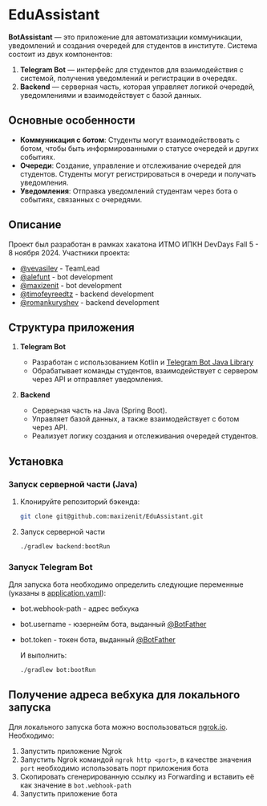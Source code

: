 # EduAssistant

**BotAssistant** — это приложение для автоматизации коммуникации, уведомлений и создания очередей для студентов в институте. Система состоит из двух компонентов:

1. **Telegram Bot** — интерфейс для студентов для взаимодействия с системой, получения уведомлений и регистрации в очередях.
2. **Backend** — серверная часть, которая управляет логикой очередей, уведомлениями и взаимодействует с базой данных.

## Основные особенности

- **Коммуникация с ботом**: Студенты могут взаимодействовать с ботом, чтобы быть информированными о статусе очередей и других событиях.
- **Очереди**: Создание, управление и отслеживание очередей для студентов. Студенты могут регистрироваться в очереди и получать уведомления.
- **Уведомления**: Отправка уведомлений студентам через бота о событиях, связанных с очередями.

## Описание
Проект был разработан в рамках хакатона ИТМО ИПКН DevDays Fall 5 - 8 ноября 2024.
Участники проекта:

- [@vevasilev](https://github.com/vevasilev) - TeamLead 
- [@alefunt](https://github.com/alefunt) - bot development 
- [@maxizenit](https://github.com/maxizenit) - bot development 
- [@timofeyreedtz](https://github.com/timofeyreedtz) - backend development 
- [@romankuryshev](https://github.com/romankuryshev) - backend development

## Структура приложения

1. **Telegram Bot**
    - Разработан с использованием Kotlin и [Telegram Bot Java Library](https://github.com/rubenlagus/TelegramBots)
    - Обрабатывает команды студентов, взаимодействует с сервером через API и отправляет уведомления.

2. **Backend**
    - Серверная часть на Java (Spring Boot).
    - Управляет базой данных, а также взаимодействует с ботом через API.
    - Реализует логику создания и отслеживания очередей студентов.

## Установка

### Запуск серверной части (Java)

1. Клонируйте репозиторий бэкенда:
   ```bash
   git clone git@github.com:maxizenit/EduAssistant.git
   ```
2. Запуск серверной части
   ```bash
   ./gradlew backend:bootRun
   ```

### Запуск Telegram Bot

Для запуска бота необходимо определить следующие переменные (указаны
в [application.yaml](bot/src/main/resources/application.yaml)):

* bot.webhook-path - адрес вебхука
* bot.username - юзернейм бота, выданный [@BotFather](https://t.me/BotFather)
* bot.token - токен бота, выданный [@BotFather](https://t.me/BotFather)

  И выполнить:
  ```bash
  ./gradlew bot:bootRun
  ```

## Получение адреса вебхука для локального запуска

Для локального запуска бота можно воспользоваться [ngrok.io](https://ngrok.io). Необходимо:

1. Запустить приложение Ngrok
2. Запустить Ngrok командой `ngrok http <port>`, в качестве значения `port` необходимо использовать порт приложения бота
3. Скопировать сгенерированную ссылку из Forwarding и вставить её как значение в `bot.webhook-path`
4. Запустить приложение бота
